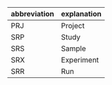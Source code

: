 abbreviation | explanation
--- | ---
PRJ | Project
SRP | Study
SRS | Sample
SRX | Experiment
SRR | Run
